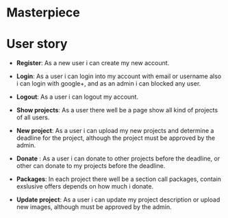 # Masterpiece

# User story

- **Register**: As a new user i can create my new account.

- **Login**: As a user i can login into my account with email or username also i can login with google+, and as an admin i can blocked any user.

- **Logout**: As a user i can logout my account.

- **Show projects**: As a user there well be a page show all kind of projects of all users.

- **New project**: As a user i can upload my new projects and determine a deadline for the project, although the project must be approved by the admin.

- **Donate** : As a user i can donate to other projects before the deadline, or other can donate to my projects before the deadline.

- **Packages**: In each project there well be a section call packages, contain exslusive offers depends on how much i donate.

- **Update project**: As a user i can update my project description or upload new images, although must be approved by the admin.
